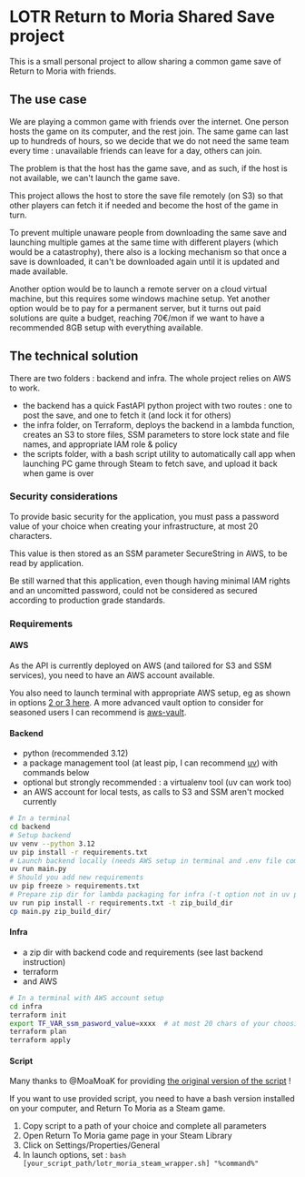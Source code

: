 # LOTR Return to Moria Shared Save project

This is a small personal project to allow sharing a common game save of Return to Moria with friends.

## The use case

We are playing a common game with friends over the internet. One person hosts the game on its computer, and the rest join.
The same game can last up to hundreds of hours, so we decide that we do not need the same team every time : unavailable friends can leave for a day, others can join.

The problem is that the host has the game save, and as such, if the host is not available, we can't launch the game save.

This project allows the host to store the save file remotely (on S3) so that other players can fetch it if needed and become the host of the game in turn.

To prevent multiple unaware people from downloading the same save and launching multiple games at the same time with different players (which would be a catastrophy), there also is a locking mechanism so that once a save is downloaded, it can't be downloaded again until it is updated and made available.

Another option would be to launch a remote server on a cloud virtual machine, but this requires some windows machine setup. Yet another option would be to pay for a permanent server, but it turns out paid solutions are quite a budget, reaching 70€/mon if we want to have a recommended 8GB setup with everything available.

## The technical solution

There are two folders : backend and infra. The whole project relies on AWS to work.

- the backend has a quick FastAPI python project with two routes : one to post the save, and one to fetch it (and lock it for others)
- the infra folder, on Terraform, deploys the backend in a lambda function, creates an S3 to store files, SSM parameters to store lock state and file names, and appropriate IAM role & policy
- the scripts folder, with a bash script utility to automatically call app when launching PC game through Steam to fetch save, and upload it back when game is over

### Security considerations

To provide basic security for the application, you must pass a password value of your choice when creating your infrastructure, at most 20 characters.

This value is then stored as an SSM parameter SecureString in AWS, to be read by application.

Be still warned that this application, even though having minimal IAM rights and an uncomitted password, could not be considered as secured according to production grade standards. 

### Requirements

#### AWS

As the API is currently deployed on AWS (and tailored for S3 and SSM services), you need to have an AWS account available.

You also need to launch terminal with appropriate AWS setup, eg as shown in options [2 or 3 here](https://wellarchitectedlabs.com/common/documentation/aws_credentials/).
A more advanced vault option to consider for seasoned users I can recommend is [aws-vault](https://github.com/99designs/aws-vault).

#### Backend

- python (recommended 3.12)
- a package management tool (at least pip, I can recommend [uv](https://docs.astral.sh/uv/getting-started/installation/)) with commands below
- optional but strongly recommended : a virtualenv tool (uv can work too)
- an AWS account for local tests, as calls to S3 and SSM aren't mocked currently

```bash
# In a terminal
cd backend
# Setup backend
uv venv --python 3.12
uv pip install -r requirements.txt
# Launch backend locally (needs AWS setup in terminal and .env file complete)
uv run main.py
# Should you add new requirements
uv pip freeze > requirements.txt
# Prepare zip dir for lambda packaging for infra (-t option not in uv pip so gotta workaround it)
uv run pip install -r requirements.txt -t zip_build_dir
cp main.py zip_build_dir/
```

#### Infra

- a zip dir with backend code and requirements (see last backend instruction)
- terraform
- and AWS 

```bash
# In a terminal with AWS account setup
cd infra
terraform init
export TF_VAR_ssm_pasword_value=xxxx  # at most 20 chars of your choosing
terraform plan
terraform apply
```

#### Script

Many thanks to @MoaMoaK for providing [the original version of the script](https://gitlab.com/-/snippets/4832002) ! 

If you want to use provided script, you need to have a bash version installed on your computer, and Return To Moria as a Steam game.

1. Copy script to a path of your choice and complete all parameters
2. Open Return To Moria game page in your Steam Library
3. Click on Settings/Properties/General
4. In launch options, set : `bash [your_script_path/lotr_moria_steam_wrapper.sh] "%command%"`
